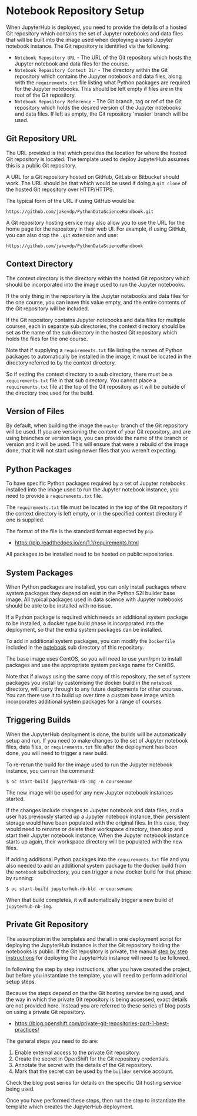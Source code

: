 # Notebook Repository Setup

When JupyterHub is deployed, you need to provide the details of a hosted Git repository which contains the set of Jupyter notebooks and data files that will be built into the image used when deploying a users Jupyter notebook instance. The Git repository is identified via the following:

* ``Notebook Repository URL`` - The URL of the Git repository which hosts the Jupyter notebook and data files for the course.
* ``Notebook Repository Context Dir`` - The directory within the Git repository which contains the Jupyter notebook and data files, along with the ``requirements.txt`` file listing what Python packages are required for the Jupyter notebooks. This should be left empty if files are in the root of the Git repository.
* ``Notebook Repository Reference`` - The Git branch, tag or ref of the Git repository which holds the desired version of the Jupyter notebooks and data files. If left as empty, the Git repository 'master' branch will be used.

## Git Repository URL

The URL provided is that which provides the location for where the hosted Git repository is located. The template used to deploy JupyterHub assumes this is a public Git repository.

A URL for a Git repository hosted on GitHub, GitLab or Bitbucket should work. The URL should be that which would be used if doing a ``git clone`` of the hosted Git repository over HTTP/HTTPS.

The typical form of the URL if using GitHub would be:

```
https://github.com/jakevdp/PythonDataScienceHandbook.git
```

A Git repository hosting service may also allow you to use the URL for the home page for the repository in their web UI. For example, if using GitHub, you can also drop the ``.git`` extension and use:

```
https://github.com/jakevdp/PythonDataScienceHandbook
```

## Context Directory

The context directory is the directory within the hosted Git repository which should be incorporated into the image used to run the Jupyter notebooks.

If the only thing in the repository is the Jupyter notebooks and data files for the one course, you can leave this value empty, and the entire contents of the Git repository will be included.

If the Git repository contains Jupyter notebooks and data files for multiple courses, each in separate sub directories, the context directory should be set as the name of the sub directory in the hosted Git repository which holds the files for the one course.

Note that if supplying a ``requirements.txt`` file listing the names of Python packages to automatically be installed in the image, it must be located in the directory referred to by the context directory.

So if setting the context directory to a sub directory, there must be a ``requirements.txt`` file in that sub directory. You cannot place a ``requirements.txt`` file at the top of the Git repository as it will be outside of the directory tree used for the build.

## Version of Files

By default, when building the image the ``master`` branch of the Git repository will be used. If you are versioning the content of your Git repository, and are using branches or version tags, you can provide the name of the branch or version and it will be used. This will ensure that were a rebuild of the image done, that it will not start using newer files that you weren't expecting.

## Python Packages

To have specific Python packages required by a set of Jupyter notebooks installed into the image used to run the Jupyter notebook instance, you need to provide a ``requirements.txt`` file.

The ``requirements.txt`` file must be located in the top of the Git repository if the context directory is left empty, or in the specified context directory if one is supplied.

The format of the file is the standard format expected by ``pip``.

* https://pip.readthedocs.io/en/1.1/requirements.html

All packages to be installed need to be hosted on public repositories.

## System Packages

When Python packages are installed, you can only install packages where system packages they depend on exist in the Python S2I builder base image. All typical packages used in data science with Jupyter notebooks should be able to be installed with no issue.

If a Python package is required which needs an additional system package to be installed, a docker type build phase is incorporated into the deployment, so that the extra system packages can be installed.

To add in additional system packages, you can modify the ``Dockerfile`` included in the [notebook](../notebook) sub directory of this repository.

The base image uses CentOS, so you will need to use yum/rpm to install packages and use the appropriate system package name for CentOS.

Note that if always using the same copy of this repository, the set of system packages you install by customising the docker build in the ``notebook`` directory, will carry through to any future deployments for other courses. You can there use it to build up over time a custom base image which incorporates additional system packages for a range of courses.

## Triggering Builds

When the JupyterHub deployment is done, the builds will be automatically setup and run. If you need to make changes to the set of Jupyter notebook files, data files, or ``requirements.txt`` file after the deployment has been done, you will need to trigger a new build.

To re-rerun the build for the image used to run the Jupyter notebook instance, you can run the command:

```
$ oc start-build jupyterhub-nb-img -n coursename
```

The new image will be used for any new Jupyter notebook instances started.

If the changes include changes to Jupyter notebook and data files, and a user has previously started up a Jupyter notebook instance, their persistent storage would have been populated with the original files. In this case, they would need to rename or delete their workspace directory, then stop and start their Jupyter notebook instance. When the Jupyter notebook instance starts up again, their workspace directory will be populated with the new files.

If adding additional Python packages into the ``requirements.txt`` file and you also needed to add an additional system package to the docker build from the ``notebook`` subdirectory, you can trigger a new docker build for that phase by running:

```
$ oc start-build jupyterhub-nb-bld -n coursename
```

When that build completes, it will automatically trigger a new build of ``jupyterhub-nb-img``.

## Private Git Repository

The assumption in the templates and the all in one deployment script for deploying the JupyterHub instance is that the Git repository holding the notebooks is public. If the Git repository is private, the manual [step by step instructions](step-by-step-installation.md) for deploying the JupyterHub instance will need to be followed.

In following the step by step instructions, after you have created the project, but before you instantiate the template, you will need to perform additional setup steps.

Because the steps depend on the the Git hosting service being used, and the way in which the private Git repository is being accessed, exact details are not provided here. Instead you are referred to these series of blog posts on using a private Git repository.

* https://blog.openshift.com/private-git-repositories-part-1-best-practices/

The general steps you need to do are:

1. Enable external access to the private Git repository.
2. Create the secret in OpenShift for the Git repository credentials.
3. Annotate the secret with the details of the Git repository.
4. Mark that the secret can be used by the ``builder`` service account.

Check the blog post series for details on the specific Git hosting service being used.

Once you have performed these steps, then run the step to instantiate the template which creates the JupyterHub deployment.
